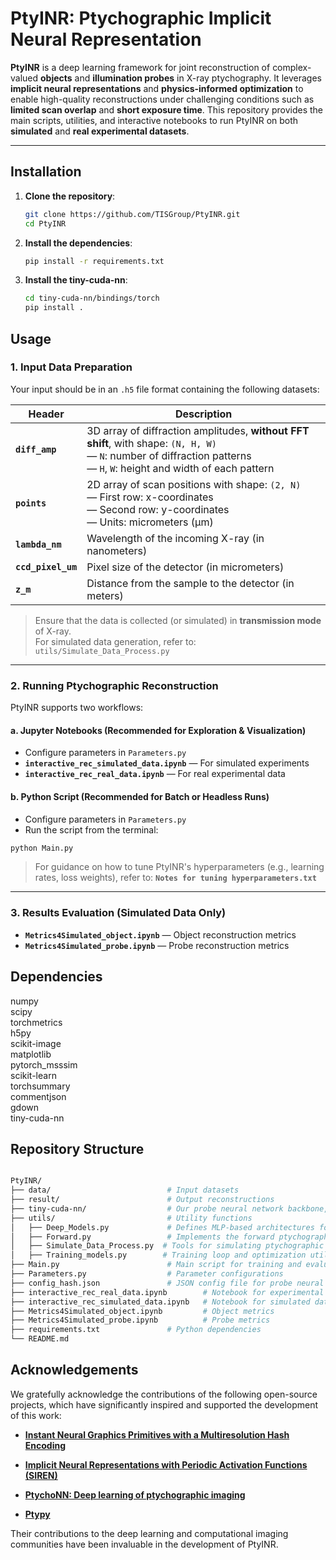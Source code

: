 # PtyINR: Ptychographic Implicit Neural Representation

**PtyINR** is a deep learning framework for joint reconstruction of complex-valued **objects** and **illumination probes** in X-ray ptychography. It leverages **implicit neural representations** and **physics-informed optimization** to enable high-quality reconstructions under challenging conditions such as **limited scan overlap** and **short exposure time**. This repository provides the main scripts, utilities, and interactive notebooks to run PtyINR on both **simulated** and **real experimental datasets**.

---

## Installation

1. **Clone the repository**:

   ```bash
   git clone https://github.com/TISGroup/PtyINR.git
   cd PtyINR
2. **Install the dependencies**:

   ```bash
   pip install -r requirements.txt
3. **Install the tiny-cuda-nn**:

   ```bash
   cd tiny-cuda-nn/bindings/torch
   pip install .

## Usage

### 1. Input Data Preparation

Your input should be in an `.h5` file format containing the following datasets:

| Header         | Description |
|----------------|-------------|
| **`diff_amp`** | 3D array of diffraction amplitudes, **without FFT shift**, with shape: `(N, H, W)`<br>— `N`: number of diffraction patterns<br>— `H`, `W`: height and width of each pattern |
| **`points`**   | 2D array of scan positions with shape: `(2, N)`<br>— First row: x-coordinates<br>— Second row: y-coordinates<br>— Units: micrometers (µm) |
| **`lambda_nm`**| Wavelength of the incoming X-ray (in nanometers) |
| **`ccd_pixel_um`** | Pixel size of the detector (in micrometers) |
| **`z_m`**      | Distance from the sample to the detector (in meters) |

> Ensure that the data is collected (or simulated) in **transmission mode** of X-ray.  
> For simulated data generation, refer to: `utils/Simulate_Data_Process.py`

---

### 2. Running Ptychographic Reconstruction

PtyINR supports two workflows:

#### a. Jupyter Notebooks (Recommended for Exploration & Visualization)

- Configure parameters in `Parameters.py`
- **`interactive_rec_simulated_data.ipynb`** — For simulated experiments  
- **`interactive_rec_real_data.ipynb`** — For real experimental data

#### b. Python Script (Recommended for Batch or Headless Runs)

- Configure parameters in `Parameters.py`
- Run the script from the terminal:

```bash
python Main.py
```

> For guidance on how to tune PtyINR's hyperparameters (e.g., learning rates, loss weights), refer to: **`Notes for tuning hyperparameters.txt`**

---

### 3. Results Evaluation (Simulated Data Only)

- **`Metrics4Simulated_object.ipynb`** — Object reconstruction metrics  
- **`Metrics4Simulated_probe.ipynb`** — Probe reconstruction metrics

## Dependencies
numpy  
scipy  
torchmetrics  
h5py  
scikit-image  
matplotlib  
pytorch_msssim  
scikit-learn  
torchsummary  
commentjson  
gdown  
tiny-cuda-nn  

## Repository Structure

   ```bash

   PtyINR/  
   ├── data/                          # Input datasets  
   ├── result/                        # Output reconstructions  
   ├── tiny-cuda-nn/                  # Our probe neural network backbone, modified to use float precision  
   ├── utils/                         # Utility functions  
   │   ├── Deep_Models.py             # Defines MLP-based architectures for neural representations  
   │   ├── Forward.py                 # Implements the forward ptychographic propagation model  
   │   ├── Simulate_Data_Process.py  # Tools for simulating ptychographic measurements  
   │   ├── Training_models.py        # Training loop and optimization utilities  
   ├── Main.py                        # Main script for training and evaluation  
   ├── Parameters.py                  # Parameter configurations  
   ├── config_hash.json               # JSON config file for probe neural networks  
   ├── interactive_rec_real_data.ipynb        # Notebook for experimental data reconstructions  
   ├── interactive_rec_simulated_data.ipynb   # Notebook for simulated data reconstructions  
   ├── Metrics4Simulated_object.ipynb         # Object metrics  
   ├── Metrics4Simulated_probe.ipynb          # Probe metrics  
   ├── requirements.txt               # Python dependencies  
   └── README.md                      

```
## Acknowledgements

We gratefully acknowledge the contributions of the following open-source projects, which have significantly inspired and supported the development of this work:

- [**Instant Neural Graphics Primitives with a Multiresolution Hash Encoding**](https://github.com/NVlabs/instant-ngp)

- [**Implicit Neural Representations with Periodic Activation Functions (SIREN)**](https://github.com/vsitzmann/siren)

- [**PtychoNN: Deep learning of ptychographic imaging**](https://github.com/mcherukara/PtychoNN/tree/master)

- [**Ptypy**](https://github.com/ptycho/ptypy/tree/master)

Their contributions to the deep learning and computational imaging communities have been invaluable in the development of PtyINR.

